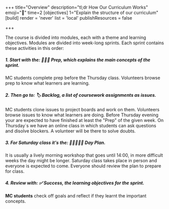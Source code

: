 +++
title="Overview"
description="tl;dr How Our Curriculum Works"
emoji="🦌"
time=2
[objectives]
    1="Explain the structure of our curriculum"
[build]
  render = 'never'
  list = 'local'
  publishResources = false

+++

The course is divided into modules, each with a theme and learning objectives. Modules are divided into week-long sprints. Each sprint contains these activities in this order:

##### 1. Start with the: **🧑🏾‍💻 Prep**, which explains the main concepts of the sprint.

MC students complete prep before the Thursday class. Volunteers browse prep to know what learners are learning.

##### 2. Then go to: **🏷️ Backlog**, a list of coursework assignments as issues.

MC students clone issues to project boards and work on them. Volunteers browse issues to know what learners are doing. Before Thursday evening your are expected to have finished at least the "Prep" of the given week. On Thursday`s we have an online class in which students can ask questions and disolve blockers. A volunteer will be there to solve doubts.

##### 3. For Saturday class it's the: **🧑🏾‍🤝‍🧑🏾 Day Plan**.

It is usually a lively morning workshop that goes until 14:00, in more difficult weeks the day might be longer. Saturday class takes place in person and everyone is expected to come. Everyone should review the plan to prepare for class.



##### 4. Review with: **✅ Success**, the learning objectives for the sprint.

**MC students** check off goals and reflect if they learnt the important concepts.

